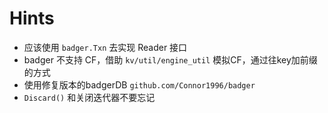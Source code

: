 # Hints
- 应该使用 `badger.Txn` 去实现 Reader 接口
- badger 不支持 CF，借助 `kv/util/engine_util` 模拟CF，通过往key加前缀的方式
- 使用修复版本的badgerDB `github.com/Connor1996/badger`
- `Discard()` 和关闭迭代器不要忘记


# 